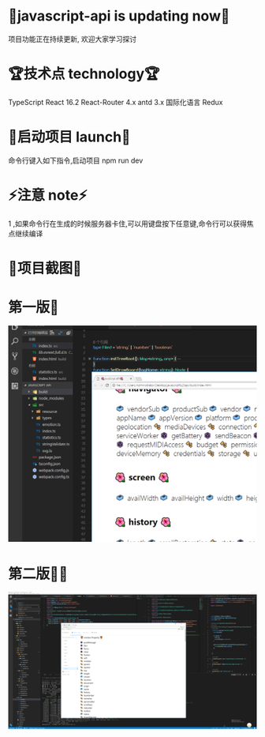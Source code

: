 # 🦄javascript-api is updating now🦄
项目功能正在持续更新, 欢迎大家学习探讨
<br/>

# 🏆技术点 technology🏆
TypeScript
React 16.2 
React-Router 4.x
antd 3.x
国际化语言
Redux

# 🚀启动项目 launch🚀

命令行键入如下指令,启动项目
npm run dev  

# ⚡️注意 note⚡️
1 ,如果命令行在生成的时候服务器卡住,可以用键盘按下任意键,命令行可以获得焦点继续编译 


# 🌌项目截图🌌


# 第一版🐷
<img src='./src/gitsource/show1.png' />

# 第二版🐷🐷
<img src='./src/gitsource/show2.png' />